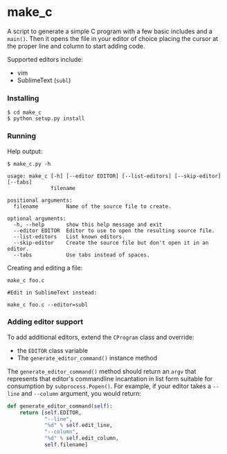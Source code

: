 # make_c

A script to generate a simple C program with a few basic includes and a `main()`. Then it opens the file in your editor of choice placing the cursor at the proper line and column to start adding code.

Supported editors include:

- vim
- SublimeText (`subl`)

### Installing

```
$ cd make_c
$ python setup.py install
```

### Running

Help output:
```
$ make_c.py -h

usage: make_c [-h] [--editor EDITOR] [--list-editors] [--skip-editor] [--tabs]
              filename

positional arguments:
  filename         Name of the source file to create.

optional arguments:
  -h, --help       show this help message and exit
  --editor EDITOR  Editor to use to open the resulting source file.
  --list-editors   List known editors.
  --skip-editor    Create the source file but don't open it in an editor.
  --tabs           Use tabs instead of spaces.
```

Creating and editing a file:

```
make_c foo.c

#Edit in SublimeText instead:

make_c foo.c --editor=subl
```
### Adding editor support

To add additional editors, extend the `CProgram` class and override:

- the `EDITOR` class variable
- The `generate_editor_command()` instance method

The `generate_editor_command()` method should return an `argv` that represents that editor's commandline incantation in list form suitable for consumption by `subprocess.Popen()`. For example, if your editor takes a `--line` and `--column` argument, you would return:

```python
def generate_editor_command(self):
    return [self.EDITOR,
            "--line",
            "%d" % self.edit_line,
            "--column",
            "%d" % self.edit_column,
            self.filename]
```


